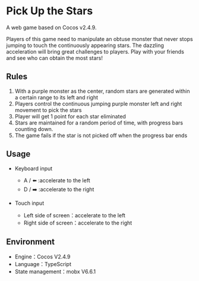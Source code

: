 # Pick Up the Stars
A web game based on Cocos v2.4.9. 

Players of this game need to manipulate an obtuse monster that never stops jumping to touch the continuously appearing stars. The dazzling acceleration will bring great challenges to players. Play with your friends and see who can obtain the most stars!

## Rules
1. With a purple monster as the center, random stars are generated within a certain range to its left and right
2. Players control the continuous jumping purple monster left and right movement to pick the stars
3. Player will get 1 point for each star eliminated
4. Stars are maintained for a random period of time, with progress bars counting down.
5. The game fails if the star is not picked off when the progress bar ends

## Usage
- Keyboard input
  - A / ⬅️ :accelerate to the left
  - D / ➡️ :accelerate to the right

- Touch input
  - Left side of screen：accelerate to the left
  - Right side of screen：accelerate to the right

## Environment
- Engine：Cocos V2.4.9
- Language：TypeScript
- State management：mobx V6.6.1